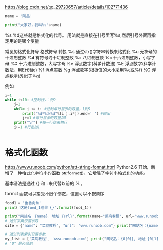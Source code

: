 https://blog.csdn.net/qq_29720657/article/details/102771436

```py
name = '阿昌'
    
print("大家好，我叫%s"%name)
```

%s %d这些就是格式化的代号。
用法就是直接在引号里写%s,然后引号外面再指定用的是哪个变量

常见的格式化符号
格式符号	转换
%s	通过str()字符串转换来格式化
%u	无符号的十进制整数
%d	有符号的十进制整数
%o	八进制整数
%x	十六进制整数，小写字母
%X	十六进制整数，大写字母
%e	浮点数字(科学计数法)
%E	浮点数字(科学计数法，用E代替e)
%f	浮点实数
%g	浮点数字(根据值的大小采用%e或%f)
%G	浮点数字(类似于%g)

例如
```py
i=1
while i<10: #控制行，1到9
    j=1
    while j <= i: #控制每行显示的数量，1到9
        print("%d*%d=%d"%(i,j,i*j),end=' ') #输出
        j+=1 #每行显示的数量加1
    print("\n") #每一行结束换行
    i+=1 #行数加1
	
```


# 格式化函数
https://www.runoob.com/python/att-string-format.html
Python2.6 开始，新增了一种格式化字符串的函数 str.format()，它增强了字符串格式化的功能。

基本语法是通过 {} 和 : 来代替以前的 % 。

format 函数可以接受不限个参数，位置可以不按顺序
 ```py
food1 = '鱼香肉丝'
print('这是food_1结果:{}'.format(food_1))
```

```py
print("网站名：{name}, 地址 {url}".format(name="菜鸟教程", url="www.runoob.com")) 
# 通过字典设置参数 
site = {"name": "菜鸟教程", "url": "www.runoob.com"} print("网站名：{name}, 地址 {url}".format(**site)) 

# 通过列表索引设置参数 
my_list = ['菜鸟教程', 'www.runoob.com'] print("网站名：{0[0]}, 地址 {0[1]}".format(my_list)) 
# "0" 是必须的
```
